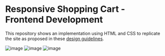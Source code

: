 # Responsive Shopping Cart - Frontend Development

This repository shows an implementation using HTML and CSS to replicate the site as proposed in these [design guidelines](https://scene.zeplin.io/project/60afeeed20af1378ed046538).

![image](https://user-images.githubusercontent.com/117543842/203876164-d6c056cf-61c7-46b3-a618-ead27542ef3d.png)
![image](https://user-images.githubusercontent.com/117543842/203875992-cf8cf630-16b4-4119-a5fc-d2f739cf091d.png)
![image](https://user-images.githubusercontent.com/117543842/203876126-3553efa1-7b7f-41e4-94ab-298c6f08cb69.png)

